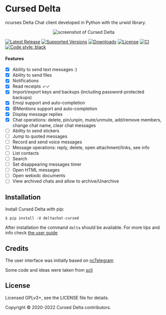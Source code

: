 # Cursed Delta

ncurses Delta Chat client developed in Python with the urwid library.

<p align="center">
  <img src="https://github.com/adbenitez/deltachat-cursed/blob/master/screenshots/e1.png" alt="screenshot of Cursed Delta"/>
</p>

[![Latest Release](https://img.shields.io/pypi/v/deltachat-cursed.svg)](https://pypi.org/project/deltachat-cursed)
[![Supported Versions](https://img.shields.io/pypi/pyversions/deltachat-cursed.svg)](https://pypi.org/project/deltachat-cursed)
[![Downloads](https://pepy.tech/badge/deltachat-cursed)](https://pepy.tech/project/deltachat-cursed)
[![License](https://img.shields.io/pypi/l/deltachat-cursed.svg)](https://pypi.org/project/deltachat-cursed)
[![CI](https://github.com/adbenitez/deltachat-cursed/actions/workflows/python-ci.yml/badge.svg)](https://github.com/adbenitez/deltachat-cursed/actions/workflows/python-ci.yml)
[![Code style: black](https://img.shields.io/badge/code%20style-black-000000.svg)](https://github.com/psf/black)

#### Features

- [X] Ability to send text messages :)
- [X] Ability to send files
- [X] Notifications
- [X] Read receipts ✓✓
- [X] Import/export keys and backups (including password-protected backups)
- [X] Emoji support and auto-completion
- [X] @Mentions support and auto-completion
- [X] Display message replies
- [X] Chat operations: delete, pin/unpin, mute/unmute, add/remove members, change chat name, clear chat messages
- [ ] Ability to send stickers
- [ ] Jump to quoted messages
- [ ] Record and send voice messages
- [ ] Message operations: reply, delete, open attachment/links, see info
- [ ] List contacts
- [ ] Search
- [ ] Set disappearing messages timer
- [ ] Open HTML messages
- [ ] Open webxdc documents
- [ ] View archived chats and allow to archive/Unarchive

## Installation

Install Cursed Delta with pip:

```
$ pip install -U deltachat-cursed
```

After installation the command `delta` should be available.
For more tips and info check [the user guide](https://github.com/adbenitez/deltachat-cursed/docs/user-guide.md)


## Credits

The user interface was initially based on [ncTelegram](https://github.com/Nanoseb/ncTelegram)

Some code and ideas were taken from [scli](https://github.com/isamert/scli/)

## License

Licensed GPLv3+, see the LICENSE file for details.

Copyright © 2020-2022 Cursed Delta contributors.
